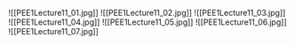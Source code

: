 ![[PEE1Lecture11_01.jpg]]
![[PEE1Lecture11_02.jpg]]
![[PEE1Lecture11_03.jpg]]
![[PEE1Lecture11_04.jpg]]
![[PEE1Lecture11_05.jpg]]
![[PEE1Lecture11_06.jpg]]
![[PEE1Lecture11_07.jpg]]
